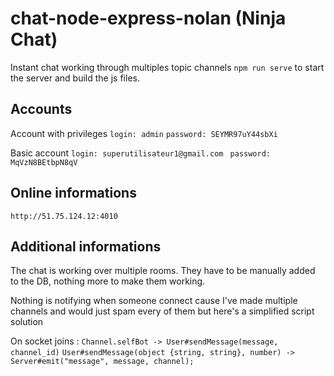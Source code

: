 # chat-node-express-nolan (Ninja Chat)
Instant chat working through multiples topic channels
``npm run serve`` to start the server and build the js files.

## Accounts

Account with privileges
``login: admin``
``password: SEYMR97uY44sbXi``

Basic account
``login: superutilisateur1@gmail.com ``
``password: MqVzN8BEtbpN8qV``

## Online informations

``http://51.75.124.12:4010``

## Additional informations

The chat is working over multiple rooms. They have to be manually added to the DB, nothing more to make them working.

Nothing is notifying when someone connect cause I've made multiple channels and would just spam every of them but here's a simplified script solution

On socket joins :
	``Channel.selfBot -> User#sendMessage(message, channel_id)``
	``User#sendMessage(object {string, string}, number) -> Server#emit("message", message, channel);``



